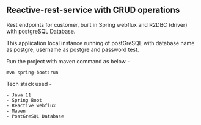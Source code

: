 ## Reactive-rest-service with CRUD operations 

Rest endpoints for customer, built in Spring webflux and R2DBC (driver) with postgreSQL Database. 

This application local instance running of postGreSQL with database name as postgre, username as postgre and password test.

Run the project with maven command as below - 

```
mvn spring-boot:run
```

Tech stack used - 

```
- Java 11
- Spring Boot
- Reactive webflux
- Maven
- PostGreSQL Database

```

